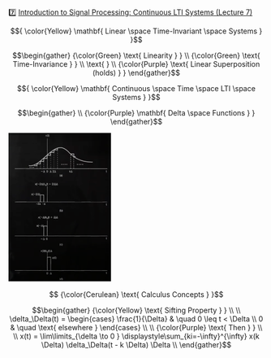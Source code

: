 :seven: [Introduction to Signal Processing: Continuous LTI Systems (Lecture 7)](https://youtu.be/lmH1UGCtvG8)


$${
\color{Yellow} \mathbf{ Linear \space Time-Invariant \space Systems } 
}$$

```math
\begin{gather}
   {\color{Green} \text{ Linearity  } } \\
   {\color{Green} \text{ Time-Invariance } } \\
   \text{   } \\
   {\color{Purple} \text{ Linear Superposition (holds) } }
\end{gather}
```

$${
\color{Yellow} \mathbf{ Continuous \space Time \space LTI \space Systems } 
}$$

```math
\begin{gather}
   \\
   {\color{Purple} \mathbf{ Delta \space Functions } }
\end{gather}
```

<img src=images/calculus-concepts.png width=40% height=40% > </img>

```math
   {\color{Cerulean} \text{ Calculus Concepts } }
```

```math
\begin{gather}
   {\color{Yellow} \text{ Sifting Property } } \\
   \\
    \delta_\Delta(t) =
      \begin{cases}
        \frac{1}{\Delta}   & \quad 0 \leq t < \Delta \\
        0         & \quad \text{ elsewhere }
      \end{cases} \\
    \\
   {\color{Purple} \text{ Then } } \\
    \\
    x(t) = \lim\limits_{\delta \to 0 } \displaystyle\sum_{ki=-\infty}^{\infty} x(k \Delta) \delta_\Delta(t - k \Delta) \Delta
    \\
\end{gather}
```

